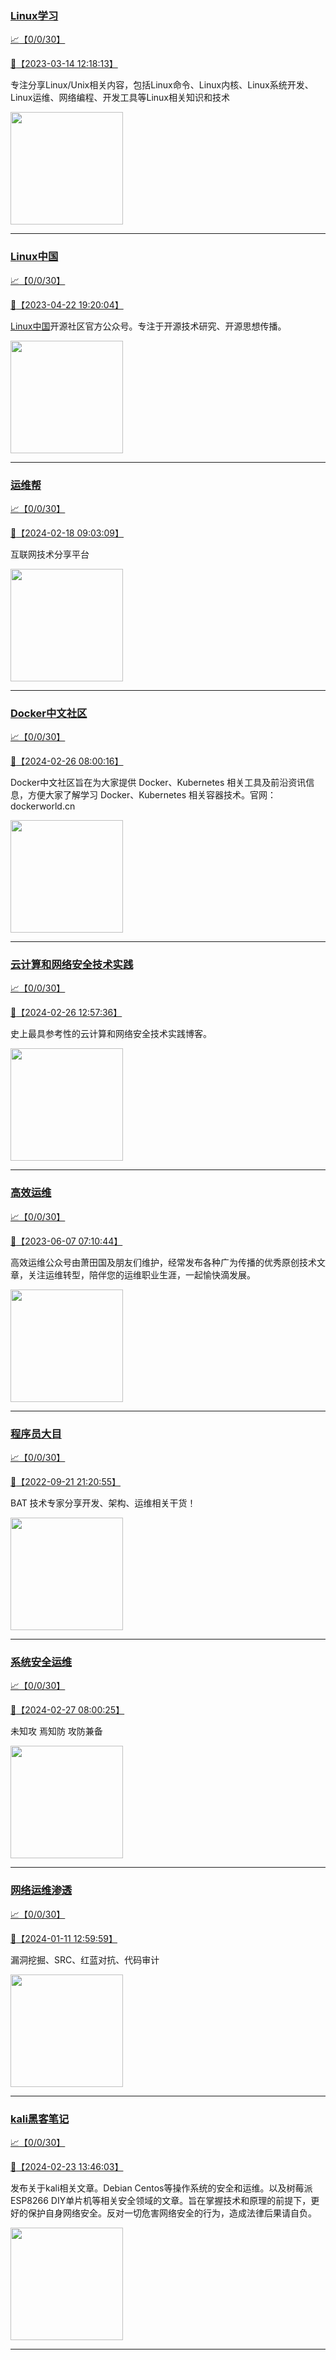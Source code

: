 
### [Linux学习](http://wechat.doonsec.com/wechat_echarts/?biz=MzI4MDEwNzAzNg==)

[:chart_with_upwards_trend:【0/0/30】](http://wechat.doonsec.com/wechat_echarts/?biz=MzI4MDEwNzAzNg==)

[:camera_flash:【2023-03-14 12:18:13】](https://mp.weixin.qq.com/s?__biz=MzI4MDEwNzAzNg==&mid=2649460110&idx=2&sn=d76412a9e0687ffe50c359ea4332a1a2&chksm=f3a2acfdc4d525ebb2f44288f886f46ce16507e0305ee1fcc74cb305757dd68610e87f461665&scene=27#wechat_redirect)

专注分享Linux/Unix相关内容，包括Linux命令、Linux内核、Linux系统开发、Linux运维、网络编程、开发工具等Linux相关知识和技术

<img align="top" width="180" src="http://open.weixin.qq.com/qr/code?username=gh_cb990d3ccd5f" alt="" />

---


### [Linux中国](http://wechat.doonsec.com/wechat_echarts/?biz=MjM5NjQ4MjYwMQ==)

[:chart_with_upwards_trend:【0/0/30】](http://wechat.doonsec.com/wechat_echarts/?biz=MjM5NjQ4MjYwMQ==)

[:camera_flash:【2023-04-22 19:20:04】](https://mp.weixin.qq.com/s?__biz=MjM5NjQ4MjYwMQ==&mid=2664678930&idx=3&sn=e1cd00ae476511afb34f4785124fb41a&chksm=bdcffd548ab87442b492af73b3af4e275b5439bd53b739798b806ed6947ab03e47e8efbe9a59&scene=27#wechat_redirect)

[Linux中国](https://linux.cn/)开源社区官方公众号。专注于开源技术研究、开源思想传播。

<img align="top" width="180" src="http://open.weixin.qq.com/qr/code?username=gh_52ef55f8adfd" alt="" />

---


### [运维帮](http://wechat.doonsec.com/wechat_echarts/?biz=MzA3MzYwNjQ3NA==)

[:chart_with_upwards_trend:【0/0/30】](http://wechat.doonsec.com/wechat_echarts/?biz=MzA3MzYwNjQ3NA==)

[:camera_flash:【2024-02-18 09:03:09】](https://mp.weixin.qq.com/s?__biz=MzA3MzYwNjQ3NA==&mid=2651301313&idx=1&sn=968508c3084bed86c1b0c8d4bce6a3a1&chksm=85ebcac81642718a0c3c2c361b768b105d9da662e5f0b4c95688fe2b72f67a15bec76d2a0a1c&scene=27&key=fb4f774344962fc8e2d80e64f4d14d94c3879f22f0b45119bc561ae3d07d6fb5b6090577c728e06a1335e3fea842beb500c07cb68e189ad3ea6f6de441e40a2139836e78c1e189f8cb6769843f7b4522255422061808935f82830bf46e04cfb9b527ed162d22f5cf508d949aa6b98ead912c271f6c80b08f4779845468421007&ascene=0&uin=MzgxODQ4MjMz&devicetype=Windows+10+x64&version=63090819&lang=zh_CN&countrycode=GY&exportkey=n_ChQIAhIQ557o9J9cIyZDi2FnqH0XsxLgAQIE97dBBAEAAAAAAEtiKoCZqlcAAAAOpnltbLcz9gKNyK89dVj0NFy1J8wo2Gz5mdEjz142iFhMRT0HywWtMCUI8DRKX8i2CSLXyTuENhkUVKOqmHan%2FZ8Ur51Jiehzj2wWKMeqZvBRnSPfHHRTh9xHBRFnudO%2FIKoHBzxF2iv%2BLYGaEFHYfTfIb9O1pDBKa9xWpYXh5TKDJ99f7v67Kr72T57otxpWJYv3m152Q8rUBEAzZoeagNXbhTKmz5bOLHQolbuZDtJxubJDHI%2F12l4uZWxT9%2F7c1T0PA5KzEL9s&acctmode=0&pass_ticket=4WGrP8KQEhTm3hIaEj7UZ5%2F5wRmsbxUGPnmGk4r%2BRD8j5lTNm0B%2Bgsd5Yjc3dO%2F9zEnffNkp4GrgiPPbtNE9Bw%3D%3D&wx_header=1&scene=27#wechat_redirect)

互联网技术分享平台

<img align="top" width="180" src="http://open.weixin.qq.com/qr/code?username=gh_445a39329cd8" alt="" />

---


### [Docker中文社区](http://wechat.doonsec.com/wechat_echarts/?biz=MzI1NzI5NDM4Mw==)

[:chart_with_upwards_trend:【0/0/30】](http://wechat.doonsec.com/wechat_echarts/?biz=MzI1NzI5NDM4Mw==)

[:camera_flash:【2024-02-26 08:00:16】](https://mp.weixin.qq.com/s?__biz=MzI1NzI5NDM4Mw==&mid=2247496889&idx=1&sn=4ebd21474a2b2d0018d41e5553ea8514&chksm=eb6b63107531cd7b224652ab86551310f04f774bd578f15281428b2ff5abb62925f1d524eeef&scene=27&key=1077899ea3e8cfa60d6dc43c2627d3641a33a76205bf6f54442577a31120a36556b05d09e130aacfba2dd80e8f47b4e002fb6063d1ddc2705ecf8e60decb5094a195381d0edc960252925e6edaf90e12fa353f33f8020da837c35f629bd50f30f3d69a7fd9140043f10a3dce45c4a35a83e59f7e154078240462a717ba5731bb&ascene=0&uin=MzgxODQ4MjMz&devicetype=Windows+10+x64&version=63090819&lang=zh_CN&countrycode=GY&exportkey=n_ChQIAhIQIreZVICFZTBOLcboWqyhhRLgAQIE97dBBAEAAAAAAJvLNxtQ9%2BEAAAAOpnltbLcz9gKNyK89dVj0WAnwKg4yOXEqtge1zYdS4eNSrXLNqWsYAE%2BE%2BOC6HYSSpD8Lg6ayTOZF6tSAVimXVhjN5EouECC9Ra6Lbcpm0mPtWQxDTNsYQUmM55aVP%2BnBeJpz485FW6DVlhdVLjIShh4oDtuGhru1eaoqdBydsFEUV4Ez5pQQoSxCXMWQrhvuEOQiKIbEfqSHhLGwO%2F8cyHUknkwkO60Vl9sv9JDOaL0dyp2apVGGGsAOmrsQBZmigqiZetgbkoVy&acctmode=0&pass_ticket=UNjmau%2FZNj4l0Pbi5hyHlm0SNBQ7zkZYcopDYI0dGhsf7%2BVXyUZyILWKyyreft2kCBYaqUf257%2FF1PCBNMiA2g%3D%3D&wx_header=1&scene=27#wechat_redirect)

Docker中文社区旨在为大家提供 Docker、Kubernetes 相关工具及前沿资讯信息，方便大家了解学习 Docker、Kubernetes 相关容器技术。官网：dockerworld.cn

<img align="top" width="180" src="http://open.weixin.qq.com/qr/code?username=gh_8620cb9f61a5" alt="" />

---


### [云计算和网络安全技术实践](http://wechat.doonsec.com/wechat_echarts/?biz=MzA3MjM5MDc2Nw==)

[:chart_with_upwards_trend:【0/0/30】](http://wechat.doonsec.com/wechat_echarts/?biz=MzA3MjM5MDc2Nw==)

[:camera_flash:【2024-02-26 12:57:36】](https://mp.weixin.qq.com/s?__biz=MzA3MjM5MDc2Nw==&mid=2650748254&idx=1&sn=e4ac5379e9a6ea77698cebe8daa61851&chksm=8682cf6cabba02d6b5d48424d8a570582c85f1ae7490ac71555f5ded1119a0b1282e6050fd9b&scene=27&key=978d8ac09b04f41640c7930d886656cb27df714450a7d244bb00285f2c3afd397992790c175ebb33015b44c3bf61bfc704abd7d007a34cd8583b49049d927f11a8f15f152ecebedb4add5d64979a0156f9fb6bb77cf60ccfb8b75b479ce38b42f6fa0037706f4d12b477e418982055ef42c71a216074f51b9d730b3fe6e44e5a&ascene=15&uin=NTY2NTA4NjQ%3D&devicetype=Windows+10+x64&version=63060012&lang=zh_CN&session_us=gh_e8a4866a67fe&countrycode=AL&exportkey=n_ChQIAhIQ8KUi%2BHI%2BhMi98%2Fxu%2FGsUQRLuAQIE97dBBAEAAAAAAKzxEtjrmtQAAAAOpnltbLcz9gKNyK89dVj0rfyR9CpD8AbGlHXtMpiGQgImFGasYe1iZcuicVXEOPvVePilVtikIGhTTMt1oYZGqi%2FN01y64AA%2BeNqwiuRRiRTU%2BZ6a5BubWGsNkMc6qZM%2FRQlMCyt1PELF0Fx2EL7NsLZV93LidbBqE5DWwDElpoPPBQvvKeU2qAjWIgs%2FC8dAQx1uP6W7WN63Uhu0MApQeIS9MTGNKTvRiozGaJHF7JzijqMXNDl2w55nX6VWxvBEv%2Fhcxtzf1YVZJmF8J16w5HgMGOTedUQ%3D&acctmode=0&pass_ticket=JRrSvFzQLYvhVCehHt3PjayQhu7UlIC4VqjSM0bJZlzYABLxfB8y7yoqqkAK9ci6b44DZFfo5flM2%2F8bDAxCvQ%3D%3D&wx_header=0&fontgear=2&scene=27#wechat_redirect)

史上最具参考性的云计算和网络安全技术实践博客。

<img align="top" width="180" src="http://open.weixin.qq.com/qr/code?username=gh_34d6b0cb5633" alt="" />

---


### [高效运维](http://wechat.doonsec.com/wechat_echarts/?biz=MzA4Nzg5Nzc5OA==)

[:chart_with_upwards_trend:【0/0/30】](http://wechat.doonsec.com/wechat_echarts/?biz=MzA4Nzg5Nzc5OA==)

[:camera_flash:【2023-06-07 07:10:44】](https://mp.weixin.qq.com/s?__biz=MzA4Nzg5Nzc5OA==&mid=2651734637&idx=4&sn=2e47f69f965e98f599fed75ddb3837ef&chksm=8bc881c4bcbf08d2df71b5670c0499709a5281229287b15d178de64108ac464cd1f023287884&scene=27#wechat_redirect)

高效运维公众号由萧田国及朋友们维护，经常发布各种广为传播的优秀原创技术文章，关注运维转型，陪伴您的运维职业生涯，一起愉快滴发展。

<img align="top" width="180" src="http://open.weixin.qq.com/qr/code?username=gh_0fdeda7cb50a" alt="" />

---


### [程序员大目](http://wechat.doonsec.com/wechat_echarts/?biz=MzI4ODQ3NjE2OA==)

[:chart_with_upwards_trend:【0/0/30】](http://wechat.doonsec.com/wechat_echarts/?biz=MzI4ODQ3NjE2OA==)

[:camera_flash:【2022-09-21 21:20:55】](https://mp.weixin.qq.com/s?__biz=MzI4ODQ3NjE2OA==&mid=2247500356&idx=1&sn=69754a844e3a51a5427a0efec6aa45bd&chksm=ec3f5f23db48d6353810ef9157baf1fc90adbd884423aba73bd00450e5e6777e6e46dbe30489&scene=27&key=512fb80aa4f22d2a8ac8a7af6059d9b697eaef75ed0476d4690fc363cab93d636f7775d20d20fd3b1cd8bc051e62783ef79a2497a6b927846f0446f0af1324426177ebc087d480f11223e6aa409b2a26ab3d9ac220856bd51003dc89dc5306590dc812175fea69cf84266821b6f428181384d29a2d5a699f58c3d897ce4f980a&ascene=15&uin=MTA3Mzc3OTIzNQ%3D%3D&devicetype=Windows+Server+2016+x64&version=63070517&lang=zh_CN&session_us=gh_5f81484d311e&exportkey=AfaIj87lbeDD6CwHew4i%2FSM%3D&acctmode=0&pass_ticket=nP6spRM8hMyiazMifMuFetRdSji3u6F4iU1PoNglFE6zGbwDRWX%2F4QyvCBMQQBay&wx_header=0&fontgear=2&scene=27#wechat_redirect)

BAT 技术专家分享开发、架构、运维相关干货！

<img align="top" width="180" src="http://open.weixin.qq.com/qr/code?username=gh_e6849e368b5f" alt="" />

---


### [系统安全运维](http://wechat.doonsec.com/wechat_echarts/?biz=Mzk0NjE0NDc5OQ==)

[:chart_with_upwards_trend:【0/0/30】](http://wechat.doonsec.com/wechat_echarts/?biz=Mzk0NjE0NDc5OQ==)

[:camera_flash:【2024-02-27 08:00:25】](https://mp.weixin.qq.com/s?__biz=Mzk0NjE0NDc5OQ==&mid=2247522939&idx=2&sn=caae8e7514719f98965b26afbed33763&chksm=c219af9ae17207b7f8fe9c1110d1b6fa17dd0abb9ead34b0aff4937827c1df31f7a57e9476f6&scene=27&key=5f77d834834efca1d8300f328fe21b3592f5b53311c99088d0651d5398c4fb7119ea613cbc691b7ccaf9b3d942d99adb8e7e516fce82c7bb8ea25ed1d37174d5b00648550e25482dfdd74af39b5f511e958281dc3f2c983a7eb667d50b2ae893d156f23a6e7dbc28ba99d8c098b7567f518cace05aea4c7bf35866beaf43c278&ascene=0&uin=MzgxODQ4MjMz&devicetype=Windows+10+x64&version=63090819&lang=zh_CN&countrycode=GY&exportkey=n_ChQIAhIQTZ%2FPoermRSQqVQGy%2F2ZXzRLgAQIE97dBBAEAAAAAAOGAKGKauvkAAAAOpnltbLcz9gKNyK89dVj0op0IqNNLUgegicre%2F1%2FH4YAkDSXbWthkaDX8HU9xlkX517E4WeGynyebWPXyGT7EZlNurPpI9LAP86tG9z%2BWrXN845ZbIlb%2BjMkXZyiq0kBAq1DoU4EwMQikDVdh40N3rV2IdGtRjGno8xjrpuPJPCZbomTOix2Y47RtQ4EgMShHT6ikP5JiujGIk5kAbgXKt2GVCaffYx8vtKIae9aFRD1Uv7eq5g4x966c4QhRK6uWpWKrcL9agWGa&acctmode=0&pass_ticket=UNjmau%2FZNj4l0Pbi5hyHlm0SNBQ7zkZYcopDYI0dGht7TEHLTV3hMlNYal6R3K7totvNmKS4mgAXyftPHKuIyw%3D%3D&wx_header=1&scene=27#wechat_redirect)

未知攻 焉知防 攻防兼备

<img align="top" width="180" src="http://open.weixin.qq.com/qr/code?username=gh_2c298b630170" alt="" />

---


### [网络运维渗透](http://wechat.doonsec.com/wechat_echarts/?biz=MzA3MjMxODUwNg==)

[:chart_with_upwards_trend:【0/0/30】](http://wechat.doonsec.com/wechat_echarts/?biz=MzA3MjMxODUwNg==)

[:camera_flash:【2024-01-11 12:59:59】](https://mp.weixin.qq.com/s?__biz=MzA3MjMxODUwNg==&mid=2247486338&idx=1&sn=a3c369eb24d1c8e08490f3942159dd64&chksm=9eac6448f21ee9b026eef6f33120562027b8176e695d02156453d395d62a7119a00be69eed7e&scene=27#wechat_redirect)

漏洞挖掘、SRC、红蓝对抗、代码审计

<img align="top" width="180" src="http://open.weixin.qq.com/qr/code?username=gh_304f5239b3b0" alt="" />

---


### [kali黑客笔记](http://wechat.doonsec.com/wechat_echarts/?biz=MzkxMzIwNTY1OA==)

[:chart_with_upwards_trend:【0/0/30】](http://wechat.doonsec.com/wechat_echarts/?biz=MzkxMzIwNTY1OA==)

[:camera_flash:【2024-02-23 13:46:03】](https://mp.weixin.qq.com/s?__biz=MzkxMzIwNTY1OA==&mid=2247503297&idx=1&sn=8599719179b38c1d812ac976b7edbbfe&chksm=c0166aa112e38d205a0f3e48bc79e15fa7079cc22f2a7584816d050a73e410407c598b665ce8&scene=27&key=978d8ac09b04f41649552f9710986e0f4419a9dccaf7425c487dba098b1873b9e33f6f6d3b57bb293d7052398a286c1c527156f1fe2c015fcf90b3d38a56bdd0c0e63ad30d0beb5109db9aa2914b383890b05545e393f0901439f4246bb49d40a14579ade96eb4534749280c80d636ee8bdc9ae981f6f6d55d8dffd7c66c7b50&ascene=15&uin=NTY2NTA4NjQ%3D&devicetype=Windows+10+x64&version=63060012&lang=zh_CN&session_us=gh_a93c0179ba54&countrycode=AL&exportkey=n_ChQIAhIQND6XYypaFLsKaXLIn9HN%2BBLuAQIE97dBBAEAAAAAAKXbMxQAHF8AAAAOpnltbLcz9gKNyK89dVj0qQdHTZkaaEe8bJYAYEplfjLZyVPfalsD2YIfyi3qIX9U5hMGBJVM7V2dwMV3niaq22t5qr3Gxa1NP8XBfdyvbWsQ1mK1wklNx1Omjl0oYD%2Fw%2F%2B5yHZHEiX%2Fd%2Fb%2Bt8x9lP7ltKj0tQ1NNpqSgca7AxOfdRzvw93uVnTx9STjwanl9%2F%2B62iF%2BTnFxdx5cxyfWAlQXW8hoEws0qF25O5s5L3n0cA%2FC9JFzWr7tE7zJ5nciGZFnPlw0xYhEo42CL90inpR%2FFQ7Fw1B0%3D&acctmode=0&pass_ticket=V6lQ6GHq5VGBpI1kWS7%2FWH7NirwzDbxDEi%2BBqxA%2FwyExfrUys9NWHqedw%2Fj1HdIHpENoGASaVGqVhzN%2B4l%2BiLw%3D%3D&wx_header=0&fontgear=2&scene=27#wechat_redirect)

发布关于kali相关文章。Debian Centos等操作系统的安全和运维。以及树莓派 ESP8266 DIY单片机等相关安全领域的文章。旨在掌握技术和原理的前提下，更好的保护自身网络安全。反对一切危害网络安全的行为，造成法律后果请自负。

<img align="top" width="180" src="http://open.weixin.qq.com/qr/code?username=gh_fbcaf351ddc1" alt="" />

---

